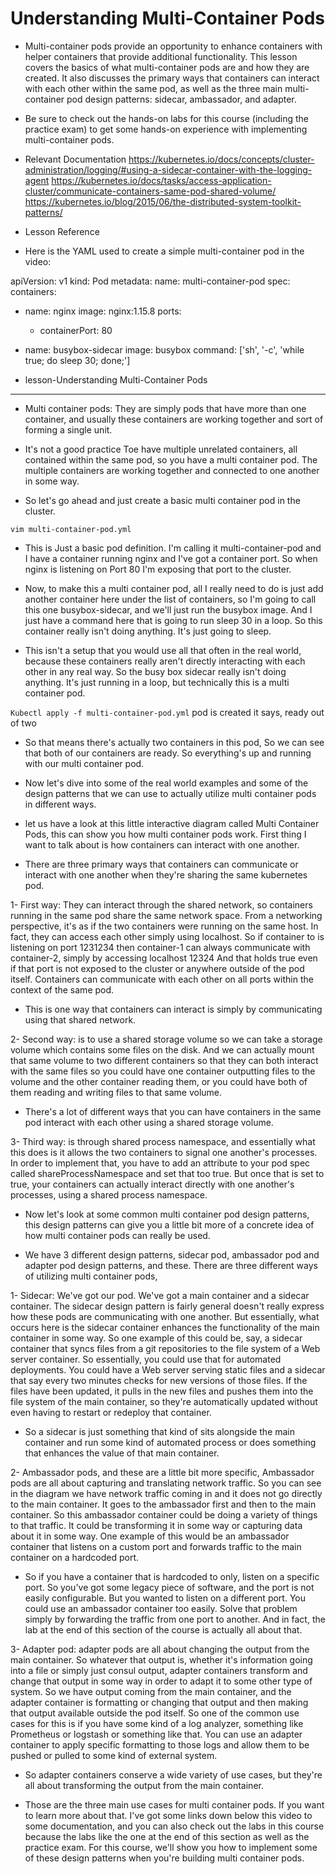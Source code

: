 # Understanding Multi-Container Pods

* Multi-container pods provide an opportunity to enhance containers with helper containers that provide additional functionality. This lesson covers the basics of what multi-container pods are and how they are created. It also discusses the primary ways that containers can interact with each other within the same pod, as well as the three main multi-container pod design patterns: sidecar, ambassador, and adapter.

* Be sure to check out the hands-on labs for this course (including the practice exam) to get some hands-on experience with implementing multi-container pods.

- Relevant Documentation
https://kubernetes.io/docs/concepts/cluster-administration/logging/#using-a-sidecar-container-with-the-logging-agent
https://kubernetes.io/docs/tasks/access-application-cluster/communicate-containers-same-pod-shared-volume/
https://kubernetes.io/blog/2015/06/the-distributed-system-toolkit-patterns/

- Lesson Reference

- Here is the YAML used to create a simple multi-container pod in the video:

apiVersion: v1
kind: Pod
metadata:
  name: multi-container-pod
spec:
  containers:
  - name: nginx
    image: nginx:1.15.8
    ports:
    - containerPort: 80
  - name: busybox-sidecar
    image: busybox
    command: ['sh', '-c', 'while true; do sleep 30; done;']

- lesson-Understanding Multi-Container Pods
--------------------------------------------

- Multi container pods: They are simply pods that have more than one container, and usually these containers are working together and sort of forming a single unit. 

- It's not a good practice Toe have multiple unrelated containers, all contained within the same pod, so you have a multi container pod. The multiple containers are working together and connected to one another in some way. 

- So let's go ahead and just create a basic multi container pod in the cluster. 

`vim multi-container-pod.yml`

- This is Just a basic pod definition. I'm calling it multi-container-pod and I have a container running nginx and I've got a container port. So when nginx is listening on Port 80 I'm exposing that port to the cluster.
 
- Now, to make this a multi container pod, all I really need to do is just add another container here under the list of containers, so I'm going to call this one busybox-sidecar, and we'll just run the busybox image. And I just have a command here that is going to run sleep 30 in a loop. So this container really isn't doing anything. It's just going to sleep.
 
- This isn't a setup that you would use all that often in the real world, because these containers really aren't directly interacting with each other in any real way. So the busy box sidecar really isn't doing anything. It's just running in a loop, but technically this is a multi container pod. 

`Kubectl apply -f multi-container-pod.yml` pod is created it says, ready out of two

- So that means there's actually two containers in this pod, So we can see that both of our containers are ready. So everything's up and running with our multi container pod. 

- Now let's dive into some of the real world examples and some of the design patterns that we can use to actually utilize multi container pods in different ways. 

- let us have a look at this little interactive diagram called Multi Container Pods, this can show you how multi container pods work. First thing I want to talk about is how containers can interact with one another. 

- There are three primary ways that containers can communicate or interact with one another when they're sharing the same kubernetes pod. 

1- First way: They can interact through the shared network, so containers running in the same pod share the same network space. From a networking perspective, it's as if the two containers were running on the same host. In fact, they can access each other simply using localhost. So if container to is listening on port 1231234 then container-1 can always communicate with container-2, simply by accessing localhost 12324 And that holds true even if that port is not exposed to the cluster or anywhere outside of the pod itself. Containers can communicate with each other on all ports within the context of the same pod. 

- This is one way that containers can interact is simply by communicating using that shared network.
 
2- Second way: is to use a shared storage volume so we can take a storage volume which contains some files on the disk. And we can actually mount that same volume to two different containers so that they can both interact with the same files so you could have one container outputting files to the volume and the other container reading them, or you could have both of them reading and writing files to that same volume. 

- There's a lot of different ways that you can have containers in the same pod interact with each other using a shared storage volume.
 
3- Third way: is through shared process namespace, and essentially what this does is it allows the two containers to signal one another's processes. In order to implement that, you have to add an attribute to your pod spec called shareProcessNamespace and set that too true. But once that is set to true, your containers can actually interact directly with one another's processes, using a shared process namespace. 



- Now let's look at some common multi container pod design patterns, this design patterns can give you a little bit more of a concrete idea of how multi container pods can really be used.
 
- We have 3 different design patterns,  sidecar pod, ambassador pod and adapter pod design patterns, and these. There are three different ways of utilizing multi container pods, 

1- Sidecar: We've got our pod. We've got a main container and a sidecar container. The sidecar design pattern is fairly general doesn't really express how these pods are communicating with one another. But essentially, what occurs here is the sidecar container enhances the functionality of the main container in some way. So one example of this could be, say, a sidecar container that syncs files from a git repositories to the file system of a Web server container. So essentially, you could use that for automated deployments. You could have a Web server serving static files and a sidecar that say every two minutes checks for new versions of those files. If the files have been updated, it pulls in the new files and pushes them into the file system of the main container, so they're automatically updated without even having to restart or redeploy that container. 

- So a sidecar is just something that kind of sits alongside the main container and run some kind of automated process or does something that enhances the value of that main container.
 
2- Ambassador pods, and these are a little bit more specific, Ambassador pods are all about capturing and translating network traffic. So you can see in the diagram we have network traffic coming in and it does not go directly to the main container. It goes to the ambassador first and then to the main container. So this ambassador container could be doing a variety of things to that traffic. It could be transforming it in some way or capturing data about it in some way. One example of this would be an ambassador container that listens on a custom port and forwards traffic to the main container on a hardcoded port. 

- So if you have a container that is hardcoded to only, listen on a specific port. So you've got some legacy piece of software, and the port is not easily configurable. But you wanted to listen on a different port. You could use an ambassador container too easily. Solve that problem simply by forwarding the traffic from one port to another. And in fact, the lab at the end of this section of the course is actually all about that. 

3- Adapter pod: adapter pods are all about changing the output from the main container. So whatever that output is, whether it's information going into a file or simply just consul output, adapter containers transform and change that output in some way in order to adapt it to some other type of system. So we have output coming from the main container, and the adapter container is formatting or changing that output and then making that output available outside the pod itself. So one of the common use cases for this is if you have some kind of a log analyzer, something like Prometheus or logstash or something like that. You can use an adapter container to apply specific formatting to those logs and allow them to be pushed or pulled to some kind of external system. 

- So adapter containers conserve a wide variety of use cases, but they're all about transforming the output from the main container. 

- Those are the three main use cases for multi container pods. If you want to learn more about that. I've got some links down below this video to some documentation, and you can also check out the labs in this course because the labs like the one at the end of this section as well as the practice exam. For this course, we'll show you how to implement some of these design patterns when you're building multi container pods.
